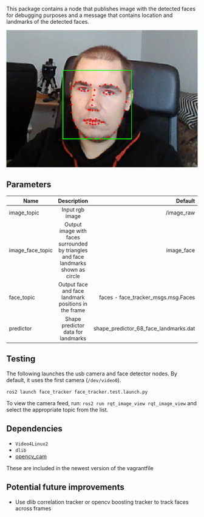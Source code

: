 
This package contains a node that publishes image with the detected faces for debugging purposes and a message that contains location and landmarks of the detected faces.

![](./img/face.png)

## Parameters

| Name             |                                    Description                                     |                               Default |
| ---------------- | :--------------------------------------------------------------------------------: | ------------------------------------: |
| image_topic      |                                  Input rgb image                                   |                            /image_raw |
| image_face_topic | Output image with faces surrounded by triangles and face landmarks shown as circle |                            image_face |
| face_topic       |                Output face and face landmark positions in the frame                |   faces - face_tracker_msgs.msg.Faces |
| predictor        |                         Shape predictor data for landmarks                         | shape_predictor_68_face_landmarks.dat |


## Testing

The following launches the usb camera and face detector nodes. By default, it uses the first camera (`/dev/video0`).

```console
ros2 launch face_tracker face_tracker.test.launch.py
```

To view the camera feed, run: `ros2 run rqt_image_view rqt_image_view` and select the appropriate topic from the list.

## Dependencies

* `Video4Linux2`
* `dlib`
* [opencv_cam](https://github.com/clydemcqueen/opencv_cam)

These are included in the newest version of the vagrantfile

## Potential future improvements

* Use dlib correlation tracker or opencv boosting tracker to track faces across frames